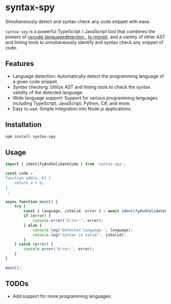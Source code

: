 # syntax-spy

Simultaneously detect and syntax check any code snippet with ease.

`syntax-spy` is a powerful TypeScript / JavaScript tool that combines the powers of [vscode-languagedetection
](https://github.com/microsoft/vscode-languagedetection), [ts-morph](https://github.com/dsherret/ts-morph), and a variety of other AST and linting tools to simultaneously identify and syntax check any snippet of code.

## Features

- Language detection: Automatically detect the programming language of a given code snippet.
- Syntax checking: Utilize AST and linting tools to check the syntax validity of the detected language.
- Wide language support: Support for various programming languages including TypeScript, JavaScript, Python, C#, and more.
- Easy to use: Simple integration into Node.js applications.

## Installation

```bash
npm install syntax-spy
```

## Usage

```typescript
import { identifyAndValidateCode } from 'syntax-spy';

const code = `
function add(a, b) {
    return a + b;
}
`;

async function main() {
    try {
        const { language, isValid, error } = await identifyAndValidateCode(code);
        if (error) {
            console.error('Error:', error);
        } else {
            console.log('Detected language:', language);
            console.log('Syntax is valid:', isValid);
        }
    } catch (error) {
        console.error('Error:', error);
    }
}

main();
```

## TODOs

- Add support for more programming languages.